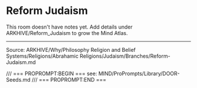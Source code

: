 # Reform Judaism

This room doesn't have notes yet. Add details under ARKHIVE/Reform_Judaism to grow the Mind Atlas.

---
Source: ARKHIVE/Why/Philosophy Religion and Belief Systems/Religions/Abrahamic Religions/Judaism/Branches/Reform-Judaism.md

/// === PROPROMPT:BEGIN ===
see: MIND/ProPrompts/Library/DOOR-Seeds.md
/// === PROPROMPT:END ===
